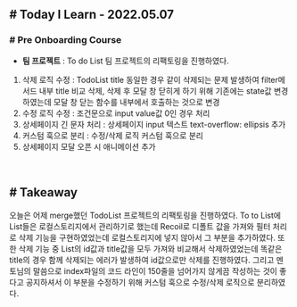 ## # Today I Learn - 2022.05.07

### # Pre Onboarding Course

- **팀 프로젝트** : To do List 팀 프로젝트의 리팩토링을 진행하였다.

1. 삭제 로직 수정 : TodoList title 동일한 경우 같이 삭제되는 문제 발생하여 filter메서드 내부 title 비교 삭제, 삭제 후 모달 창 닫히게 하기 위해 기존에는 state값 변경하였는데 모달 창 닫는 함수를 내부에서 호출하는 것으로 변경
2. 수정 로직 수정 : 조건문으로 input value값 0인 경우 처리
3. 상세페이지 긴 문자 처리 : 상세페이지 input 텍스트 text-overflow: ellipsis 추가
4. 커스텀 훅으로 분리 : 수정/삭제 로직 커스텀 훅으로 분리
5. 상세페이지 모달 오픈 시 애니메이션 추가

<br>

## # Takeaway

오늘은 어제 merge했던 TodoList 프로젝트의 리팩토링을 진행하였다. To to List에 List들은 로컬스토리지에서 관리하기로 했는데 Recoil로 디폴트 값을 가져와 필터 처리로 삭제 기능을 구현하였었는데 로컬스토리지에 넣지 않아서 그 부분을 추가하였다. 또한 삭제 기능 중 List의 id값과 title값을 모두 가져와 비교해서 삭제하였었는데 똑같은 title의 경우 함께 삭제되는 에러가 발생하여 id값으로만 삭제를 진행하였다. 그리고 멘토님의 말씀으로 index파일의 코드 라인이 150줄을 넘어가지 않게끔 작성하는 것이 좋다고 공지하셔서 이 부분을 수정하기 위해 커스텀 훅으로 수정/삭제 로직으로 분리하였다.
